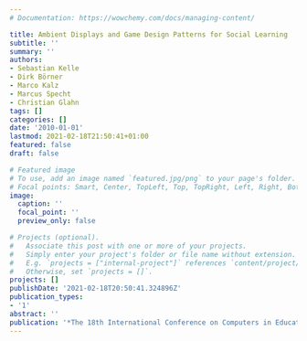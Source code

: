 ```yaml
---
# Documentation: https://wowchemy.com/docs/managing-content/

title: Ambient Displays and Game Design Patterns for Social Learning
subtitle: ''
summary: ''
authors:
- Sebastian Kelle
- Dirk Börner
- Marco Kalz
- Marcus Specht
- Christian Glahn
tags: []
categories: []
date: '2010-01-01'
lastmod: 2021-02-18T21:50:41+01:00
featured: false
draft: false

# Featured image
# To use, add an image named `featured.jpg/png` to your page's folder.
# Focal points: Smart, Center, TopLeft, Top, TopRight, Left, Right, BottomLeft, Bottom, BottomRight.
image:
  caption: ''
  focal_point: ''
  preview_only: false

# Projects (optional).
#   Associate this post with one or more of your projects.
#   Simply enter your project's folder or file name without extension.
#   E.g. `projects = ["internal-project"]` references `content/project/deep-learning/index.md`.
#   Otherwise, set `projects = []`.
projects: []
publishDate: '2021-02-18T20:50:41.324896Z'
publication_types:
- '1'
abstract: ''
publication: '*The 18th International Conference on Computers in Education*'
---
```


